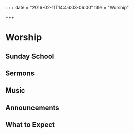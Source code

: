 +++
date = "2016-02-11T14:46:03-06:00"
title = "Worship"

+++

# Worship

## Sunday School

## Sermons

## Music

## Announcements

## What to Expect
